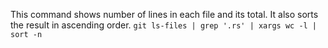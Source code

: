 This command shows number of lines in each file and its total. It also sorts the result in ascending order.
```git ls-files | grep '.rs' | xargs wc -l | sort -n``` 
